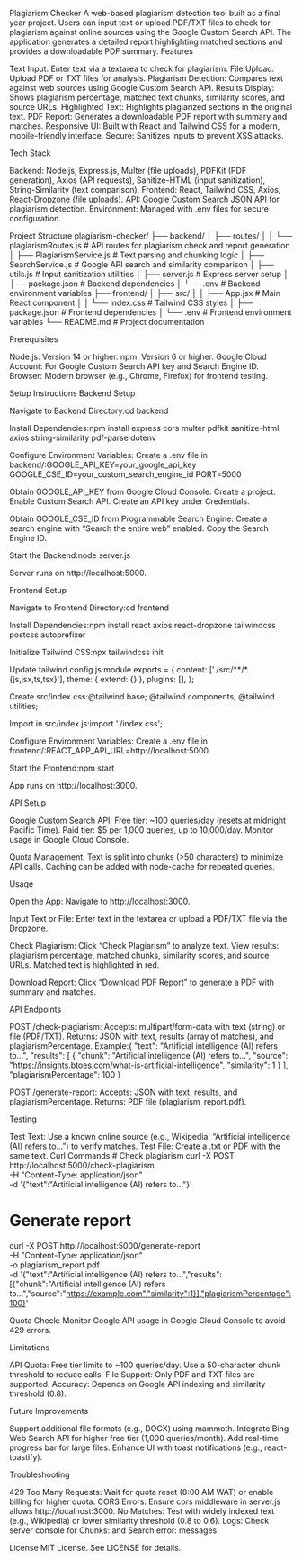 Plagiarism Checker
A web-based plagiarism detection tool built as a final year project. Users can input text or upload PDF/TXT files to check for plagiarism against online sources using the Google Custom Search API. The application generates a detailed report highlighting matched sections and provides a downloadable PDF summary.
Features

Text Input: Enter text via a textarea to check for plagiarism.
File Upload: Upload PDF or TXT files for analysis.
Plagiarism Detection: Compares text against web sources using Google Custom Search API.
Results Display: Shows plagiarism percentage, matched text chunks, similarity scores, and source URLs.
Highlighted Text: Highlights plagiarized sections in the original text.
PDF Report: Generates a downloadable PDF report with summary and matches.
Responsive UI: Built with React and Tailwind CSS for a modern, mobile-friendly interface.
Secure: Sanitizes inputs to prevent XSS attacks.

Tech Stack

Backend: Node.js, Express.js, Multer (file uploads), PDFKit (PDF generation), Axios (API requests), Sanitize-HTML (input sanitization), String-Similarity (text comparison).
Frontend: React, Tailwind CSS, Axios, React-Dropzone (file uploads).
API: Google Custom Search JSON API for plagiarism detection.
Environment: Managed with .env files for secure configuration.

Project Structure
plagiarism-checker/
├── backend/
│ ├── routes/
│ │ └── plagiarismRoutes.js # API routes for plagiarism check and report generation
│ ├── PlagiarismService.js # Text parsing and chunking logic
│ ├── SearchService.js # Google API search and similarity comparison
│ ├── utils.js # Input sanitization utilities
│ ├── server.js # Express server setup
│ ├── package.json # Backend dependencies
│ └── .env # Backend environment variables
├── frontend/
│ ├── src/
│ │ ├── App.jsx # Main React component
│ │ └── index.css # Tailwind CSS styles
│ ├── package.json # Frontend dependencies
│ └── .env # Frontend environment variables
└── README.md # Project documentation

Prerequisites

Node.js: Version 14 or higher.
npm: Version 6 or higher.
Google Cloud Account: For Google Custom Search API key and Search Engine ID.
Browser: Modern browser (e.g., Chrome, Firefox) for frontend testing.

Setup Instructions
Backend Setup

Navigate to Backend Directory:cd backend

Install Dependencies:npm install express cors multer pdfkit sanitize-html axios string-similarity pdf-parse dotenv

Configure Environment Variables:
Create a .env file in backend/:GOOGLE_API_KEY=your_google_api_key
GOOGLE_CSE_ID=your_custom_search_engine_id
PORT=5000

Obtain GOOGLE_API_KEY from Google Cloud Console:
Create a project.
Enable Custom Search API.
Create an API key under Credentials.

Obtain GOOGLE_CSE_ID from Programmable Search Engine:
Create a search engine with “Search the entire web” enabled.
Copy the Search Engine ID.

Start the Backend:node server.js

Server runs on http://localhost:5000.

Frontend Setup

Navigate to Frontend Directory:cd frontend

Install Dependencies:npm install react axios react-dropzone tailwindcss postcss autoprefixer

Initialize Tailwind CSS:npx tailwindcss init

Update tailwind.config.js:module.exports = {
content: ['./src/**/*.{js,jsx,ts,tsx}'],
theme: { extend: {} },
plugins: [],
};

Create src/index.css:@tailwind base;
@tailwind components;
@tailwind utilities;

Import in src/index.js:import './index.css';

Configure Environment Variables:
Create a .env file in frontend/:REACT_APP_API_URL=http://localhost:5000

Start the Frontend:npm start

App runs on http://localhost:3000.

API Setup

Google Custom Search API:
Free tier: ~100 queries/day (resets at midnight Pacific Time).
Paid tier: $5 per 1,000 queries, up to 10,000/day.
Monitor usage in Google Cloud Console.

Quota Management: Text is split into chunks (>50 characters) to minimize API calls. Caching can be added with node-cache for repeated queries.

Usage

Open the App:
Navigate to http://localhost:3000.

Input Text or File:
Enter text in the textarea or upload a PDF/TXT file via the Dropzone.

Check Plagiarism:
Click “Check Plagiarism” to analyze text.
View results: plagiarism percentage, matched chunks, similarity scores, and source URLs.
Matched text is highlighted in red.

Download Report:
Click “Download PDF Report” to generate a PDF with summary and matches.

API Endpoints

POST /check-plagiarism:
Accepts: multipart/form-data with text (string) or file (PDF/TXT).
Returns: JSON with text, results (array of matches), and plagiarismPercentage.
Example:{
"text": "Artificial intelligence (AI) refers to...",
"results": [
{
"chunk": "Artificial intelligence (AI) refers to...",
"source": "https://insights.btoes.com/what-is-artificial-intelligence",
"similarity": 1
}
],
"plagiarismPercentage": 100
}

POST /generate-report:
Accepts: JSON with text, results, and plagiarismPercentage.
Returns: PDF file (plagiarism_report.pdf).

Testing

Test Text: Use a known online source (e.g., Wikipedia: “Artificial intelligence (AI) refers to...”) to verify matches.
Test File: Create a .txt or PDF with the same text.
Curl Commands:# Check plagiarism
curl -X POST http://localhost:5000/check-plagiarism \
 -H "Content-Type: application/json" \
 -d '{"text":"Artificial intelligence (AI) refers to..."}'

# Generate report

curl -X POST http://localhost:5000/generate-report \
 -H "Content-Type: application/json" \
 -o plagiarism_report.pdf \
 -d '{"text":"Artificial intelligence (AI) refers to...","results":[{"chunk":"Artificial intelligence (AI) refers to...","source":"https://example.com","similarity":1}],"plagiarismPercentage":100}'

Quota Check: Monitor Google API usage in Google Cloud Console to avoid 429 errors.

Limitations

API Quota: Free tier limits to ~100 queries/day. Use a 50-character chunk threshold to reduce calls.
File Support: Only PDF and TXT files are supported.
Accuracy: Depends on Google API indexing and similarity threshold (0.8).

Future Improvements

Support additional file formats (e.g., DOCX) using mammoth.
Integrate Bing Web Search API for higher free tier (1,000 queries/month).
Add real-time progress bar for large files.
Enhance UI with toast notifications (e.g., react-toastify).

Troubleshooting

429 Too Many Requests: Wait for quota reset (8:00 AM WAT) or enable billing for higher quota.
CORS Errors: Ensure cors middleware in server.js allows http://localhost:3000.
No Matches: Test with widely indexed text (e.g., Wikipedia) or lower similarity threshold (0.8 to 0.6).
Logs: Check server console for Chunks: and Search error: messages.

License
MIT License. See LICENSE for details.

